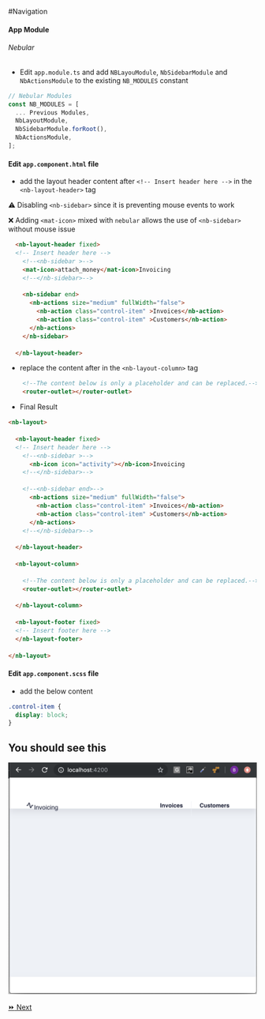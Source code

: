 
#Navigation

#### App Module

###### Nebular

* Edit `app.module.ts` and add `NBLayouModule`, `NbSidebarModule` and `NbActionsModule` to the existing `NB_MODULES` constant

```typescript
// Nebular Modules
const NB_MODULES = [
  ... Previous Modules,
  NbLayoutModule,
  NbSidebarModule.forRoot(),
  NbActionsModule,
];
```

#### Edit `app.component.html` file

* add the layout header content after `<!-- Insert header here -->` in the `<nb-layout-header>` tag

:warning: Disabling `<nb-sidebar>` since it is preventing mouse events to work

:x: Adding `<mat-icon>` mixed with `nebular` allows the use of `<nb-sidebar>` without mouse issue

```html
  <nb-layout-header fixed>
  <!-- Insert header here -->
    <!--<nb-sidebar >-->
    <mat-icon>attach_money</mat-icon>Invoicing
    <!--</nb-sidebar>-->

    <nb-sidebar end>
      <nb-actions size="medium" fullWidth="false">
        <nb-action class="control-item" >Invoices</nb-action>
        <nb-action class="control-item" >Customers</nb-action>
      </nb-actions>
    </nb-sidebar>

  </nb-layout-header>
```

* replace the content after  <!--The content below is only a placeholder and can be replaced.--> in the `<nb-layout-column>` tag


```html
    <!--The content below is only a placeholder and can be replaced.-->
    <router-outlet></router-outlet>
```


* Final Result

```html
<nb-layout>

  <nb-layout-header fixed>
  <!-- Insert header here -->
    <!--<nb-sidebar >-->
      <nb-icon icon="activity"></nb-icon>Invoicing
    <!--</nb-sidebar>-->

    <!--<nb-sidebar end>-->
      <nb-actions size="medium" fullWidth="false">
        <nb-action class="control-item" >Invoices</nb-action>
        <nb-action class="control-item" >Customers</nb-action>
      </nb-actions>
    <!--</nb-sidebar>-->

  </nb-layout-header>

  <nb-layout-column>

    <!--The content below is only a placeholder and can be replaced.-->
    <router-outlet></router-outlet>

  </nb-layout-column>

  <nb-layout-footer fixed>
  <!-- Insert footer here -->
  </nb-layout-footer>

</nb-layout>
```

#### Edit `app.component.scss` file

   * add the below content

```css
.control-item {
  display: block;
}
```

## You should see this

![image](../images/layout.png)

[:fast_forward: Next](backend.md)
